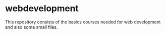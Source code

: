 # webdevelopment
This repository consists of the basics courses needed for web development and also some small files.
